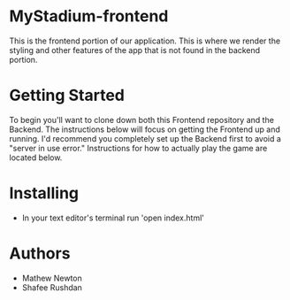 # MyStadium-frontend

This is the frontend portion of our application. This is where we render the styling and other features of the app that is not found in the backend portion.

# Getting Started

To begin you'll want to clone down both this Frontend repository and the Backend. The instructions below will focus on getting the Frontend up and running. I'd recommend you completely set up the Backend first to avoid a "server in use error." Instructions for how to actually play the game are located below.

# Installing

- In your text editor's terminal run 'open index.html'

# Authors
- Mathew Newton
- Shafee Rushdan
